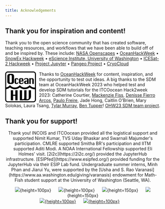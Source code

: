 ```yaml
---
title: Acknowledgements
---
```


## Thank you for inspiration and content!

Thank you to the open science community that has created software, teaching resources, and workflows that we have been able to build off of and be inspired by. These include: 
[NASA Openscapes](https://nasa-openscapes.github.io) &bullet; 
[OceanHackWeek](https://oceanhackweek.org) &bullet; 
[SnowEx Hackweek](https://snowex.hackweek.io/) &bullet; 
[eScience Institute, University of Washington](https://guidebook.hackweek.io/intro.html) &bullet; 
[ICESat-2 Hackweek](https://icesat-2-2022.hackweek.io/) &bullet;
[Project Jupyter](https://jupyter.org/) &bullet; 
[Pangeo Project](https://pangeo.io/) &bullet; 
[CryoCloud](https://cryointhecloud.com/)
<br/><br/>
<img src="images/ohw.png" width="100px" style="float: left; padding-right: 10px"> Thanks to [OceanHackWeek](https://oceanhackweek.org/) for content, inspiration, and the opportunity to test out ideas. A big thanks to the SDM team at OceanHackWeek 2023 who helped test and develop SDM tutorials for the ITCOocean Hack2week 2023: Catherine Courtier, [Mackenzie Fiss](https://github.com/mackenziefiss), [Denisse Fierro Arcos](https://github.com/lidefi87), [Paulo Freire](https://github.com/Pfreire29), Jade Hong, Caitlin O’Brien, Mary Solokas, Laura Tsang, [Tylar Murray](https://github.com/7yl4r), [Ben Tupper](https://github.com/btupper)! [OHW23 SDM team project](https://oceanhackweek.org/ohw23_proj_marinesdms/).

## Thank you for support!

<center>
Thank you! INCOIS and ITCOocean provided all the logistical support and supported Nimit Kumar, TVS Uday Bhaskar and Swarnali Majumder's participation. CMLRE supported Smitha BR's participation and IITM supported Aditi Modi. A NOAA International Fellowship supported Eli Holmes' visit. [2i2c](https://2i2c.org/) provided the JupyterHub infrastructure. [ESIPfed](https://www.esipfed.org/) provided funding for the JupyterHub via their ESIP Lab fund. Undergraduate summer interns, Minh Phan and Jiarui Yu, were supported by the [Usha and S. Rao Varanasi](https://www.aa.washington.edu/giving/varanasis) endowment for Math-Fish student support at the University of Washington (Seattle, WA).

![](images/incois.png){height=100px}<img width="20px">
![](https://www.fisheries.noaa.gov/themes/custom/noaa_components/images/NOAA_FISHERIES_logoH.png){height=100px}<img width="20px">
![](images/iitm.jpeg){height=150px}<img width="20px">
![](images/cmlre.jpeg){height=150px}
<br/>
[![](https://2i2c.org/media/logo.svg){height=100px}](https://2i2c.org)<img width="20px">
[![](https://www.esipfed.org/wp-content/uploads/2019/09/esip-logo-uptodate.transparent-background.png){height=100px}](https://www.esipfed.org)<img width="20px">
</center>